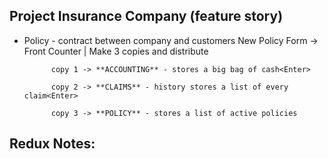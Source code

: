 ## Project Insurance Company (feature story)
- Policy - contract between company and customers
     New Policy Form -> Front Counter | Make 3 copies and distribute<Enter>

            copy 1 -> **ACCOUNTING** - stores a big bag of cash<Enter>

            copy 2 -> **CLAIMS** - history stores a list of every claim<Enter>
            
            copy 3 -> **POLICY** - stores a list of active policies

## Redux Notes:

